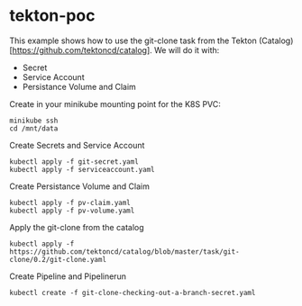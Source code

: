 # tekton-poc

This example shows how to use the git-clone task from the Tekton (Catalog)[https://github.com/tektoncd/catalog].
We will do it with:
- Secret
- Service Account
- Persistance Volume and Claim

Create in your minikube mounting point for the K8S PVC:
```
minikube ssh
cd /mnt/data
```


Create Secrets and Service Account
```
kubectl apply -f git-secret.yaml
kubectl apply -f serviceaccount.yaml

```

Create Persistance Volume and Claim

```
kubectl apply -f pv-claim.yaml
kubectl apply -f pv-volume.yaml
```

Apply the git-clone from the catalog
```
kubectl apply -f https://github.com/tektoncd/catalog/blob/master/task/git-clone/0.2/git-clone.yaml
```

Create Pipeline and Pipelinerun

```
kubectl create -f git-clone-checking-out-a-branch-secret.yaml
```
